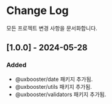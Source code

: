 # Change Log

모든 프로젝트 변경 사항을 문서화합니다.

## [1.0.0] - 2024-05-28

### Added

- @uxbooster/date 패키지 추가됨.
- @uxbooster/utils 패키지 추가됨.
- @uxbooster/validators 패키지 추가됨.
